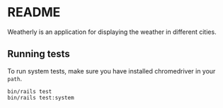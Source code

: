 # README

Weatherly is an application for displaying the weather in
different cities.

## Running tests

To run system tests, make sure you have installed chromedriver in your
`path`.

```
bin/rails test
bin/rails test:system
```

